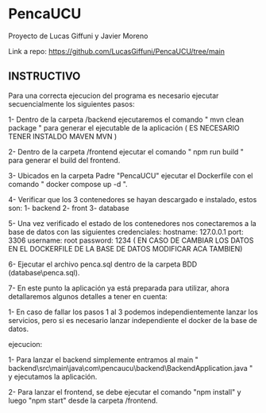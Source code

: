 # PencaUCU
Proyecto de Lucas Giffuni y Javier Moreno

Link a repo: https://github.com/LucasGiffuni/PencaUCU/tree/main

## INSTRUCTIVO


Para una correcta ejecucion del programa es necesario ejecutar secuencialmente los siguientes pasos:

1- Dentro de la carpeta /backend ejecutaremos el comando " mvn clean package " para generar el ejecutable de la aplicación ( ES NECESARIO TENER INSTALDO MAVEN MVN )

2- Dentro de la carpeta /frontend ejecutar el comando " npm run build " para generar el build del frontend.

3- Ubicados en la carpeta Padre "PencaUCU" ejecutar el Dockerfile con el comando " docker compose up -d ".

4- Verificar que los 3 contenedores se hayan descargado e instalado, estos son:
    1- backend
    2- front
    3- database

5- Una vez verificado el estado de los contenedores nos conectaremos a la base de datos con las siguientes credenciales:
    hostname: 127.0.0.1
    port: 3306
    username: root
    password: 1234
    ( EN CASO DE CAMBIAR LOS DATOS EN EL DOCKERFILE DE LA BASE DE DATOS MODIFICAR ACA TAMBIEN)

6- Ejecutar el archivo penca.sql dentro de la carpeta BDD (database\penca.sql).

7- En este punto la aplicación ya está preparada para utilizar, ahora detallaremos algunos detalles a tener en cuenta:

1- En caso de fallar los pasos 1 al 3 podemos independientemente lanzar los servicios, pero si es necesario lanzar independiente el docker de la base de datos.

ejecucion: 

1- Para lanzar el backend simplemente entramos al main " backend\src\main\java\com\pencaucu\backend\BackendApplication.java " y ejecutamos la aplicación.

2- Para lanzar el frontend, se debe ejecutar el comando "npm install" y luego "npm start" desde la carpeta /frontend.
